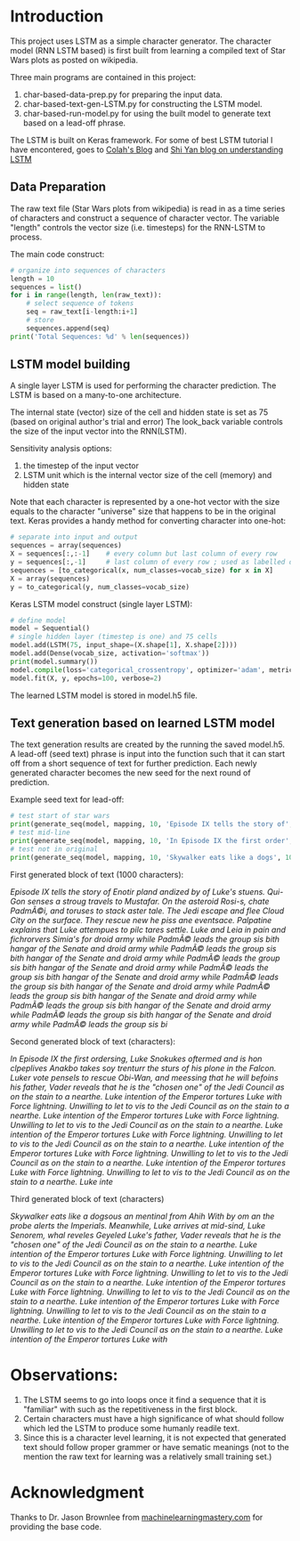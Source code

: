 # Introduction

This project uses LSTM as a simple character generator. The character model (RNN LSTM based) is first built from learning a compiled text of Star Wars plots as posted on wikipedia. 

Three main programs are contained in this project:
1. char-based-data-prep.py for preparing the input data. 
2. char-based-text-gen-LSTM.py for constructing the LSTM model.
3. char-based-run-model.py for using the built model to generate text based on a lead-off phrase.

The LSTM is built on Keras framework. For some of best LSTM tutorial I have encontered, goes to [Colah's Blog](http://colah.github.io/posts/2015-08-Understanding-LSTMs/) and [Shi Yan blog on understanding LSTM](https://medium.com/mlreview/understanding-lstm-and-its-diagrams-37e2f46f1714)

## Data Preparation

The raw text file (Star Wars plots from wikipedia) is read in as a time series of characters and construct a sequence of character vector.  The variable "length" controls the vector size (i.e. timesteps) for the RNN-LSTM to process. 

The main code construct:

```python
# organize into sequences of characters
length = 10
sequences = list()
for i in range(length, len(raw_text)):
	# select sequence of tokens
	seq = raw_text[i-length:i+1]
	# store
	sequences.append(seq)
print('Total Sequences: %d' % len(sequences))
```


## LSTM model building

A single layer LSTM is used for performing the character prediction.  The LSTM is based on a many-to-one architecture.

The internal state (vector) size of the cell and hidden state is set as 75 (based on original author's trial and error) The look_back variable controls the size of the input vector into the RNN(LSTM).  

Sensitivity analysis options:
1. the timestep of the input vector
2. LSTM unit which is the internal vector size of the cell (memory) and hidden state 

Note that each character is represented by a one-hot vector with the size equals to the character "universe" size that happens to be in the original text.  Keras provides a handy  method for converting character into one-hot:

```python
# separate into input and output
sequences = array(sequences)
X = sequences[:,:-1]	# every column but last column of every row
y = sequences[:,-1]		# last column of every row ; used as labelled data
sequences = [to_categorical(x, num_classes=vocab_size) for x in X]
X = array(sequences)
y = to_categorical(y, num_classes=vocab_size)
```

Keras LSTM model construct (single layer LSTM):

```python
# define model
model = Sequential()
# single hidden layer (timestep is one) and 75 cells
model.add(LSTM(75, input_shape=(X.shape[1], X.shape[2])))
model.add(Dense(vocab_size, activation='softmax'))
print(model.summary())
model.compile(loss='categorical_crossentropy', optimizer='adam', metrics=['accuracy'])
model.fit(X, y, epochs=100, verbose=2)
```

The learned LSTM model is stored in model.h5 file. 

## Text generation based on learned LSTM model

The text generation results are created by the running the saved model.h5.  A lead-off (seed text) phrase is input into the function such that it can start off from a short sequence of text for further prediction. Each newly generated character becomes the new seed for the next round of prediction.

Example seed text for lead-off:

```python
# test start of star wars
print(generate_seq(model, mapping, 10, 'Episode IX tells the story of', 1000))
# test mid-line
print(generate_seq(model, mapping, 10, 'In Episode IX the first order', 1000))
# test not in original
print(generate_seq(model, mapping, 10, 'Skywalker eats like a dogs', 1000))
```


First generated block of text (1000 characters):

*Episode IX tells the story of Enotir pland andized by of Luke's stuens. Qui-Gon senses a stroug travels to Mustafar. On the asteroid Rosi-s, chate PadmÃ©i, and toruses to stack aster tale. The Jedi escape and flee Cloud City on the surface. They rescue new he piss ane eventsace. Palpatine explains that Luke attempues to pilc tares settle. Luke and Leia in pain and fichrorvers Simia's for droid army while PadmÃ© leads the group sis bith hangar of the Senate and droid army while PadmÃ© leads the group sis bith hangar of the Senate and droid army while PadmÃ© leads the group sis bith hangar of the Senate and droid army while PadmÃ© leads the group sis bith hangar of the Senate and droid army while PadmÃ© leads the group sis bith hangar of the Senate and droid army while PadmÃ© leads the group sis bith hangar of the Senate and droid army while PadmÃ© leads the group sis bith hangar of the Senate and droid army while PadmÃ© leads the group sis bith hangar of the Senate and droid army while PadmÃ© leads the group sis bi*


Second generated block of text (characters):

*In Episode IX the first ordersing, Luke Snokukes oftermed and is hon clpeplives Anakbo takes soy trenturr the sturs of his plone in the Falcon. Luker vote pensels to rescue Obi-Wan, and meessing that he will befoins his father, Vader reveals that he is the "chosen one" of the Jedi Council as on the stain to a nearthe. Luke intention of the Emperor tortures Luke with Force lightning. Unwilling to let to vis to the Jedi Council as on the stain to a nearthe. Luke intention of the Emperor tortures Luke with Force lightning. Unwilling to let to vis to the Jedi Council as on the stain to a nearthe. Luke intention of the Emperor tortures Luke with Force lightning. Unwilling to let to vis to the Jedi Council as on the stain to a nearthe. Luke intention of the Emperor tortures Luke with Force lightning. Unwilling to let to vis to the Jedi Council as on the stain to a nearthe. Luke intention of the Emperor tortures Luke with Force lightning. Unwilling to let to vis to the Jedi Council as on the stain to a nearthe. Luke inte*

Third generated block of text (characters)

*Skywalker eats like a dogsous an mentinal from Ahih With by om an the probe alerts the Imperials. Meanwhile, Luke arrives at mid-sind, Luke Senorem, whal reveles Geyeled Luke's father, Vader reveals that he is the "chosen one" of the Jedi Council as on the stain to a nearthe. Luke intention of the Emperor tortures Luke with Force lightning. Unwilling to let to vis to the Jedi Council as on the stain to a nearthe. Luke intention of the Emperor tortures Luke with Force lightning. Unwilling to let to vis to the Jedi Council as on the stain to a nearthe. Luke intention of the Emperor tortures Luke with Force lightning. Unwilling to let to vis to the Jedi Council as on the stain to a nearthe. Luke intention of the Emperor tortures Luke with Force lightning. Unwilling to let to vis to the Jedi Council as on the stain to a nearthe. Luke intention of the Emperor tortures Luke with Force lightning. Unwilling to let to vis to the Jedi Council as on the stain to a nearthe. Luke intention of the Emperor tortures Luke with*

# Observations:

1. The LSTM seems to go into loops once it find a sequence that it is "familiar" with such as the repetitiveness in the first block.
2. Certain characters must have a high significance of what should follow which led the LSTM to produce some humanly readile text.
3. Since this is a character level learning, it is not expected that generated text should follow proper grammer or have sematic meanings (not to the mention the raw text for learning was a relatively small training set.)


# Acknowledgment

Thanks to Dr. Jason Brownlee from [machinelearningmastery.com](https://machinelearningmastery.com/) for providing the base code. 
